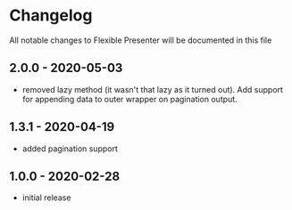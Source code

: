 # Changelog

All notable changes to Flexible Presenter will be documented in this file

## 2.0.0 - 2020-05-03

- removed lazy method (it wasn't that lazy as it turned out).  Add support for appending data to outer wrapper on pagination output.

## 1.3.1 - 2020-04-19

- added pagination support

## 1.0.0 - 2020-02-28

- initial release
